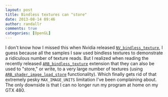 ```yaml
---
layout: post
title: Bindless textures can "store"
date: 2013-08-14 09:46
author: randallr
comments: true
categories: [OpenGL]
---
```

I don't know how I missed this when Nvidia released <a href="http://www.opengl.org/registry/specs/NV/bindless_texture.txt"><code>NV_bindless_texture</code></a>, I guess because all the samples I saw used bindless textures to demonstrate a ridiculous number of texture reads. But I realized when reading the recently released <a href="http://www.opengl.org/registry/specs/ARB/bindless_texture.txt"><code>ARB_bindless_texture</code></a> extension that they can also be used to "store," or write, to a very large number of textures (using <a href="http://www.opengl.org/registry/specs/ARB/shader_image_load_store.txt"><code>ARB_shader_image_load_store</code></a> functionality). Which finally gets rid of that extremely pesky <code>MAX_IMAGE_UNITS</code> limitation I've been complaining about. The only downside is that I can no longer run my program at home on my GTX 480.
